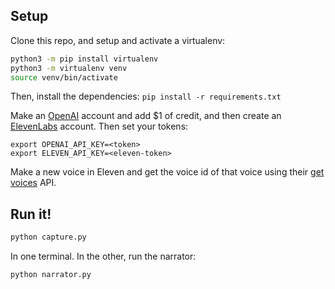 ## Setup

Clone this repo, and setup and activate a virtualenv:

```bash
python3 -m pip install virtualenv
python3 -m virtualenv venv
source venv/bin/activate
```

Then, install the dependencies:
`pip install -r requirements.txt`

Make an [OpenAI](https://beta.openai.com/) account and add $1 of credit, and then create an [ElevenLabs](https://elevenlabs.io) account. Then set your tokens:

```
export OPENAI_API_KEY=<token>
export ELEVEN_API_KEY=<eleven-token>
```

Make a new voice in Eleven and get the voice id of that voice using their [get voices](https://elevenlabs.io/docs/api-reference/voices) API.

## Run it!

```bash
python capture.py
```
In one terminal. In the other, run the narrator:

```bash
python narrator.py
```


